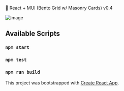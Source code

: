 📒 React + MUI (Bento Grid w/ Masonry Cards) v0.4

![image](https://github.com/vtonu/BentoGrid_UI/assets/56773210/136c52bc-8d2a-4ead-bfda-b8caa6375634)

## Available Scripts

### `npm start`

### `npm test`

### `npm run build`

This project was bootstrapped with [Create React App](https://github.com/facebook/create-react-app).
